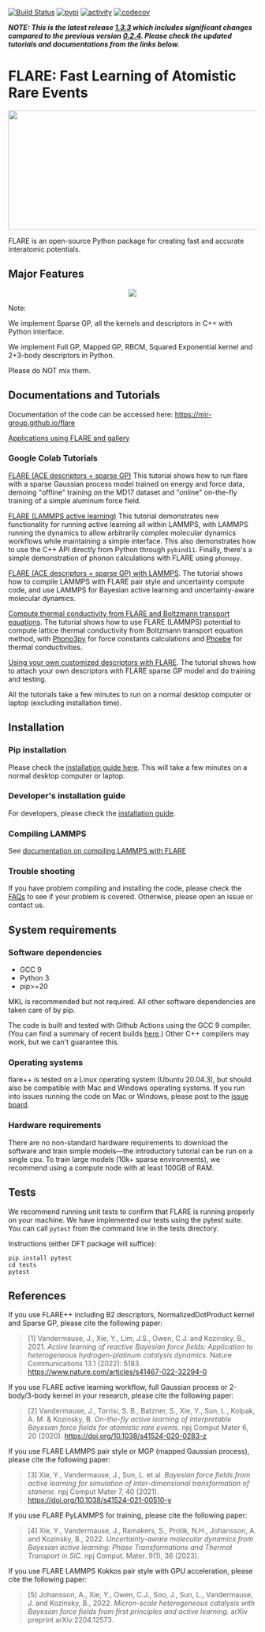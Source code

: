 [![Build Status](https://github.com/mir-group/flare/actions/workflows/flare.yml/badge.svg)](https://github.com/mir-group/flare/actions) [![pypi](https://img.shields.io/pypi/v/mir-flare)](https://pypi.org/project/mir-flare/) [![activity](https://img.shields.io/github/commit-activity/m/mir-group/flare)](https://github.com/mir-group/flare/commits/master) [![codecov](https://codecov.io/gh/mir-group/flare/branch/master/graph/badge.svg)](https://codecov.io/gh/mir-group/flare)

***NOTE: This is the latest release [1.3.3](https://github.com/mir-group/flare/releases/tag/1.3.3) which includes significant changes compared to the previous version [0.2.4](https://github.com/mir-group/flare/releases/tag/0.2.4). Please check the updated tutorials and documentations from the links below.***

# FLARE: Fast Learning of Atomistic Rare Events

<p align="center">
  <img width="527" height="242" src="https://github.com/mir-group/flare/blob/master/docs/images/Flare_logo.png?raw=true">
</p>

FLARE is an open-source Python package for creating fast and accurate interatomic potentials.

## Major Features

<p align="center">
  <img src="https://github.com/mir-group/flare/blob/development/docs/images/Flare_features.jpg?raw=true">
</p>

Note:

We implement Sparse GP, all the kernels and descriptors in C++ with Python interface.

We implement Full GP, Mapped GP, RBCM, Squared Exponential kernel and 2+3-body descriptors in Python.

Please do NOT mix them.

## Documentations and Tutorials

Documentation of the code can be accessed here: https://mir-group.github.io/flare

[Applications using FLARE and gallery](https://mir-group.github.io/flare/related.html)

### Google Colab Tutorials

[FLARE (ACE descriptors + sparse GP)](https://github.com/mir-group/flare/blob/notebooks/tutorials/sparse_gp_tutorial.ipynb)
This tutorial shows how to run flare with a sparse Gaussian process model trained on energy and force data, demoing "offline" training on the MD17 dataset and "online" on-the-fly training of a simple aluminum force field.

[FLARE (LAMMPS active learning)](https://bit.ly/flarelmpotf)
This tutorial demonstrates new functionality for running active learning all within LAMMPS, with LAMMPS running the dynamics to allow arbitrarily complex molecular dynamics workflows while maintaining a simple interface. This also demonstrates how to use the C++ API directly from Python through `pybind11`. Finally, there's a simple demonstration of phonon calculations with FLARE using `phonopy`.

[FLARE (ACE descriptors + sparse GP) with LAMMPS](https://colab.research.google.com/drive/1qgGlfu1BlXQgSrnolS4c4AYeZ-2TaX5Y).
The tutorial shows how to compile LAMMPS with FLARE pair style and uncertainty compute code, and use LAMMPS for Bayesian active learning and uncertainty-aware molecular dynamics.

[Compute thermal conductivity from FLARE and Boltzmann transport equations](https://phoebe.readthedocs.io/en/develop/tutorials/mlPhononTransport.html).
The tutorial shows how to use FLARE (LAMMPS) potential to compute lattice thermal conductivity from Boltzmann transport equation method, with [Phono3py](https://phonopy.github.io/phono3py/) for force constants calculations and [Phoebe](https://mir-group.github.io/phoebe/) for thermal conductivities.

[Using your own customized descriptors with FLARE](https://colab.research.google.com/drive/1VzbIPmx1z-uygKstOYTj2Nqr53AMC5NL?usp=sharing).
The tutorial shows how to attach your own descriptors with FLARE sparse GP model and do training and testing.

All the tutorials take a few minutes to run on a normal desktop computer or laptop (excluding installation time).

## Installation
### Pip installation
Please check the [installation guide here](https://mir-group.github.io/flare/installation/install.html).
This will take a few minutes on a normal desktop computer or laptop.

### Developer's installation guide
For developers, please check the [installation guide](https://mir-group.github.io/flare/installation/install.html#developer-s-installation-guide).

### Compiling LAMMPS
See [documentation on compiling LAMMPS with FLARE](https://mir-group.github.io/flare/installation/lammps.html)

### Trouble shooting
If you have problem compiling and installing the code, please check the [FAQs](https://mir-group.github.io/flare/installation/install.html#trouble-shooting) to see if your problem is covered. Otherwise, please open an issue or contact us.

## System requirements
### Software dependencies
* GCC 9
* Python 3
* pip>=20

MKL is recommended but not required. All other software dependencies are taken care of by pip.

The code is built and tested with Github Actions using the GCC 9 compiler. (You can find a summary of recent builds [here](https://github.com/mir-group/flare/actions).) Other C++ compilers may work, but we can't guarantee this.

### Operating systems
flare++ is tested on a Linux operating system (Ubuntu 20.04.3), but should also be compatible with Mac and Windows operating systems. If you run into issues running the code on Mac or Windows, please post to the [issue board](https://github.com/mir-group/flare/issues).

### Hardware requirements
There are no non-standard hardware requirements to download the software and train simple models&mdash;the introductory tutorial can be run on a single cpu. To train large models (10k+ sparse environments), we recommend using a compute node with at least 100GB of RAM.

## Tests
We recommend running unit tests to confirm that FLARE is running properly on your machine. We have implemented our tests using the pytest suite. You can call `pytest` from the command line in the tests directory.

Instructions (either DFT package will suffice):
```
pip install pytest
cd tests
pytest
```

## References
If you use FLARE++ including B2 descriptors, NormalizedDotProduct kernel and Sparse GP, please cite the following paper:

  > [1] Vandermause, J., Xie, Y., Lim, J.S., Owen, C.J. and Kozinsky, B., 2021. *Active learning of reactive Bayesian force fields: Application to heterogeneous hydrogen-platinum catalysis dynamics.* Nature Communications 13.1 (2022): 5183. https://www.nature.com/articles/s41467-022-32294-0

If you use FLARE active learning workflow, full Gaussian process or 2-body/3-body kernel in your research, please cite the following paper:

  > [2] Vandermause, J., Torrisi, S. B., Batzner, S., Xie, Y., Sun, L., Kolpak, A. M. & Kozinsky, B. *On-the-fly active learning of interpretable Bayesian force fields for atomistic rare events.* npj Comput Mater 6, 20 (2020). https://doi.org/10.1038/s41524-020-0283-z

If you use FLARE LAMMPS pair style or MGP (mapped Gaussian process), please cite the following paper:

  > [3] Xie, Y., Vandermause, J., Sun, L. et al. *Bayesian force fields from active learning for simulation of inter-dimensional transformation of stanene.* npj Comput Mater 7, 40 (2021). https://doi.org/10.1038/s41524-021-00510-y

If you use FLARE PyLAMMPS for training, please cite the following paper:

  > [4] Xie, Y., Vandermause, J., Ramakers, S., Protik, N.H., Johansson, A. and Kozinsky, B., 2022. *Uncertainty-aware molecular dynamics from Bayesian active learning: Phase Transformations and Thermal Transport in SiC.* npj Comput. Mater. 9(1), 36 (2023).

If you use FLARE LAMMPS Kokkos pair style with GPU acceleration, please cite the following paper:

  > [5] Johansson, A., Xie, Y., Owen, C.J., Soo, J., Sun, L., Vandermause, J. and Kozinsky, B., 2022. *Micron-scale heterogeneous catalysis with Bayesian force fields from first principles and active learning.* arXiv preprint arXiv:2204.12573.
